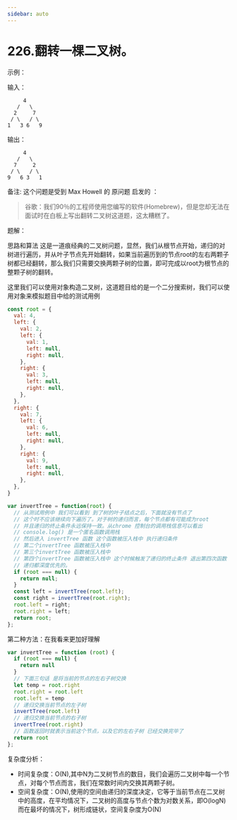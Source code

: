 ```yaml
---
sidebar: auto
---
```

# 226.翻转一棵二叉树。

示例：

输入：
```
     4
   /   \
  2     7
 / \   / \
1   3 6   9
```

输出：
```
     4
   /   \
  7     2
 / \   / \
9   6 3   1
```
备注:
这个问题是受到 Max Howell 的 原问题 启发的 ：

> 谷歌：我们90％的工程师使用您编写的软件(Homebrew)，但是您却无法在面试时在白板上写出翻转二叉树这道题，这太糟糕了。

题解：

思路和算法
这是一道痕经典的二叉树问题，显然，我们从根节点开始，递归的对树进行遍历，并从叶子节点先开始翻转，如果当前遍历到的节点root的左右两颗子树都已经翻转，那么我们只需要交换两颗子树的位置，即可完成以root为根节点的整颗子树的翻转。

这里我们可以使用对象构造二叉树，这道题目给的是一个二分搜索树，我们可以使用对象来模拟题目中给的测试用例

```js
const root = {
  val: 4,
  left: {
    val: 2,
    left: {
      val: 1,
      left: null,
      right: null,
    },
    right: {
      val: 3,
      left: null,
      right: null,
    },
  },
  right: {
    val: 7,
    left: {
      val: 6,
      left: null,
      right: null,
    },
    right: {
      val: 9,
      left: null,
      right: null,
    },
  },
}
```

```js
var invertTree = function(root) {
  // 从测试用例中 我们可以看到 到了树的叶子结点之后，下面就没有节点了
  // 这个时不应该继续向下遍历了。对于树的递归而言，每个节点都有可能成为root
  // 并且递归的终止条件永远保持一致。从chrome 控制台的调用栈信息可以看出
  // console.log() 是一个匿名函数调用栈
  // 然后进入 invertTree 函数 这个函数被压入栈中 执行递归条件
  // 第二个invertTree 函数被压入栈中 
  // 第三个invertTree 函数被压入栈中
  // 第四个invertTree 函数被压入栈中 这个时候触发了递归的终止条件 退出第四次函数
  // 递归都深度优先的。
  if (root === null) {
    return null;
  }
  const left = invertTree(root.left);
  const right = invertTree(root.right);
  root.left = right;
  root.right = left;
  return root;
};
```

第二种方法：在我看来更加好理解
```js
var invertTree = function (root) {
  if (root === null) {
    return null
  }
  // 下面三句话 是将当前的节点的左右子树交换
  let temp = root.right
  root.right = root.left
  root.left = temp
  // 递归交换当前节点的左子树
  invertTree(root.left)
  // 递归交换当前节点的右子树
  invertTree(root.right)
  // 函数返回时就表示当前这个节点，以及它的左右子树 已经交换完毕了
  return root
};
```

复杂度分析：
- 时间复杂度：O(N),其中N为二叉树节点的数目，我们会遍历二叉树中每一个节点，对每个节点而言，我们在常数时间内交换其两颗子树。
- 空间复杂度：O(N),使用的空间由递归的深度决定，它等于当前节点在二叉树中的高度，在平均情况下，二叉树的高度与节点个数为对数关系，即O(logN) 而在最坏的情况下，树形成链状，空间复杂度为O(N)
